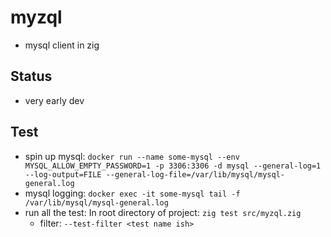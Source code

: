 # myzql
- mysql client in zig

## Status
- very early dev

## Test
- spin up mysql: `docker run --name some-mysql --env MYSQL_ALLOW_EMPTY_PASSWORD=1 -p 3306:3306 -d mysql --general-log=1 --log-output=FILE --general-log-file=/var/lib/mysql/mysql-general.log`
- mysql logging: `docker exec -it some-mysql tail -f /var/lib/mysql/mysql-general.log`
- run all the test: In root directory of project: `zig test src/myzql.zig`
  - filter: `--test-filter <test name ish>`
